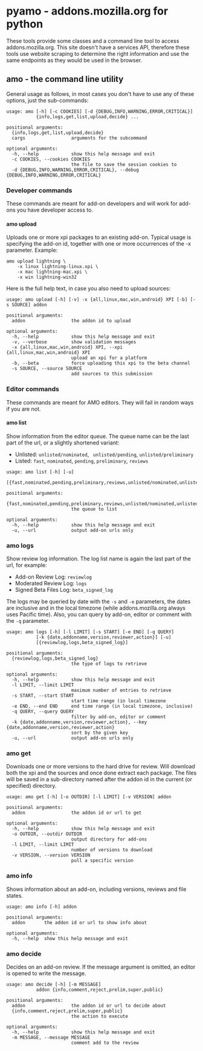 pyamo - addons.mozilla.org for python
=====================================

These tools provide some classes and a command line tool to access
addons.mozilla.org. This site doesn't have a services API, therefore these
tools use website scraping to determine the right information and use the same
endpoints as they would be used in the browser.


amo - the command line utility
------------------------------

General usage as follows, in most cases you don't have to use any of these
options, just the sub-commands:

```
usage: amo [-h] [-c COOKIES] [-d {DEBUG,INFO,WARNING,ERROR,CRITICAL}]
           {info,logs,get,list,upload,decide} ...

positional arguments:
  {info,logs,get,list,upload,decide}
  cargs                 arguments for the subcommand

optional arguments:
  -h, --help            show this help message and exit
  -c COOKIES, --cookies COOKIES
                        the file to save the session cookies to
  -d {DEBUG,INFO,WARNING,ERROR,CRITICAL}, --debug {DEBUG,INFO,WARNING,ERROR,CRITICAL}
```

### Developer commands
These commands are meant for add-on developers and will work for add-ons you
have developer access to.

#### amo upload
Uploads one or more xpi packages to an existing add-on. Typical usage is
specifying the add-on id, together with one or more occurrences of the -x
parameter. Example:

```
amo upload lightning \
    -x linux lightning-linux.xpi \
    -x mac lightning-mac.xpi \
    -x win lightning-win32
```

Here is the full help text, in case you also need to upload sources:
```
usage: amo upload [-h] [-v] -x {all,linux,mac,win,android} XPI [-b] [-s SOURCE] addon

positional arguments:
  addon                 the addon id to upload

optional arguments:
  -h, --help            show this help message and exit
  -v, --verbose         show validation messages
  -x {all,linux,mac,win,android} XPI, --xpi {all,linux,mac,win,android} XPI
                        upload an xpi for a platform
  -b, --beta            force uploading this xpi to the beta channel
  -s SOURCE, --source SOURCE
                        add sources to this submission
```

### Editor commands
These commands are meant for AMO editors. They will fail in random ways if you
are not.

#### amo list
Show information from the editor queue. The queue name can be the last part of
the url, or a slightly shortened variant:
* Unlisted: `unlisted/nominated`, ` unlisted/pending`, `unlisted/preliminary`
* Listed: `fast`, `nominated`, `pending`, `preliminary`, `reviews`

```
usage: amo list [-h] [-u]
                [{fast,nominated,pending,preliminary,reviews,unlisted/nominated,unlisted/pending,unlisted/preliminary}]

positional arguments:
  {fast,nominated,pending,preliminary,reviews,unlisted/nominated,unlisted/pending,unlisted/preliminary}
                        the queue to list

optional arguments:
  -h, --help            show this help message and exit
  -u, --url             output add-on urls only
```

### amo logs
Show review log information. The log list name is again the last part of the
url, for example:
* Add-on Review Log: `reviewlog`
* Moderated Review Log: `logs`
* Signed Beta Files Log: `beta_signed_log`

The logs may be queried by date with the `-s` and `-e` parameters, the dates
are inclusive and in the local timezone (while addons.mozilla.org always uses
Pacific time). Also, you can query by add-on, editor or comment with the `-q`
parameter.

```
usage: amo logs [-h] [-l LIMIT] [-s START] [-e END] [-q QUERY]
           [-k {date,addonname,version,reviewer,action}] [-u]
           [{reviewlog,logs,beta_signed_log}]

positional arguments:
  {reviewlog,logs,beta_signed_log}
                        the type of logs to retrieve

optional arguments:
  -h, --help            show this help message and exit
  -l LIMIT, --limit LIMIT
                        maximum number of entries to retrieve
  -s START, --start START
                        start time range (in local timezone
  -e END, --end END     end time range (in local timezone, inclusive)
  -q QUERY, --query QUERY
                        filter by add-on, editor or comment
  -k {date,addonname,version,reviewer,action}, --key {date,addonname,version,reviewer,action}
                        sort by the given key
  -u, --url             output add-on urls only
```


### amo get
Downloads one or more versions to the hard drive for review. Will download both the xpi and the sources and once done extract each package. The files will be saved in a sub-directory named after the addon id in the current (or specified) directory.

```
usage: amo get [-h] [-o OUTDIR] [-l LIMIT] [-v VERSION] addon

positional arguments:
  addon                 the addon id or url to get

optional arguments:
  -h, --help            show this help message and exit
  -o OUTDIR, --outdir OUTDIR
                        output directory for add-ons
  -l LIMIT, --limit LIMIT
                        number of versions to download
  -v VERSION, --version VERSION
                        pull a specific version
```

### amo info
Shows information about an add-on, including versions, reviews and file states.

```
usage: amo info [-h] addon

positional arguments:
  addon       the addon id or url to show info about

optional arguments:
  -h, --help  show this help message and exit
```

### amo decide
Decides on an add-on review. If the message argument is omitted, an editor is opened to write the message.

```
usage: amo decide [-h] [-m MESSAGE]
           addon {info,comment,reject,prelim,super,public}

positional arguments:
  addon                 the addon id or url to decide about
  {info,comment,reject,prelim,super,public}
                        the action to execute

optional arguments:
  -h, --help            show this help message and exit
  -m MESSAGE, --message MESSAGE
                        comment add to the review
```

